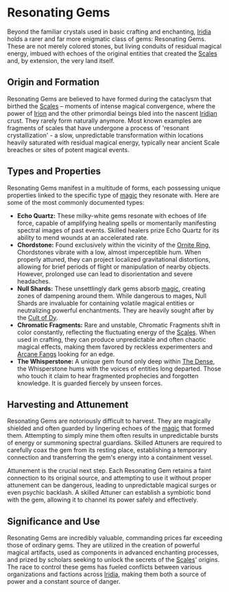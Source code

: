 # Resonating Gems

Beyond the familiar crystals used in basic crafting and enchanting, [Iridia](/geography/world/iridia.md) holds a rarer and far more enigmatic class of gems: Resonating Gems. These are not merely colored stones, but living conduits of residual magical energy, imbued with echoes of the original entities that created the [Scales](/geography/landmark/scale.md) and, by extension, the very land itself.

## Origin and Formation

Resonating Gems are believed to have formed during the cataclysm that birthed the [Scales](/geography/landmark/scale.md) – moments of intense magical convergence, where the power of [Irion](/being/deity/irion.md) and the other primordial beings bled into the nascent [Iridian](/being/species/iridian.md) crust. They rarely form naturally anymore. Most known examples are fragments of scales that have undergone a process of 'resonant crystallization' - a slow, unpredictable transformation within locations heavily saturated with residual magical energy, typically near ancient Scale breaches or sites of potent magical events.

## Types and Properties

Resonating Gems manifest in a multitude of forms, each possessing unique properties linked to the specific type of [magic](/structure/mechanic/magic.md) they resonate with. Here are some of the most commonly documented types:

*   **Echo Quartz:** These milky-white gems resonate with echoes of life force, capable of amplifying healing spells or momentarily manifesting spectral images of past events. Skilled healers prize Echo Quartz for its ability to mend wounds at an accelerated rate.
*   **Chordstone:** Found exclusively within the vicinity of the [Ornite Ring](/geography/scale/ornite-ring.md), Chordstones vibrate with a low, almost imperceptible hum. When properly attuned, they can project localized gravitational distortions, allowing for brief periods of flight or manipulation of nearby objects. However, prolonged use can lead to disorientation and severe headaches.
*   **Null Shards:** These unsettlingly dark gems absorb [magic](/structure/mechanic/magic.md), creating zones of dampening around them. While dangerous to mages, Null Shards are invaluable for containing volatile magical entities or neutralizing powerful enchantments. They are heavily sought after by the [Cult of Dy](/structure/society/factions/cult-of-dy.md).
*   **Chromatic Fragments:** Rare and unstable, Chromatic Fragments shift in color constantly, reflecting the fluctuating energy of the [Scales](/geography/landmark/scale.md). When used in crafting, they can produce unpredictable and often chaotic magical effects, making them favored by reckless experimenters and [Arcane Fangs](/structure/society/factions/arcane-fangs.md) looking for an edge.
*   **The Whisperstone:** A unique gem found only deep within [The Dense](/generated/the-dense/the-dense.md), the Whisperstone hums with the voices of entities long departed. Those who touch it claim to hear fragmented prophecies and forgotten knowledge. It is guarded fiercely by unseen forces.

## Harvesting and Attunement

Resonating Gems are notoriously difficult to harvest. They are magically shielded and often guarded by lingering echoes of the [magic](/structure/mechanic/magic.md) that formed them. Attempting to simply mine them often results in unpredictable bursts of energy or summoning spectral guardians. Skilled Attuners are required to carefully coax the gem from its resting place, establishing a temporary connection and transferring the gem's energy into a containment vessel.

Attunement is the crucial next step. Each Resonating Gem retains a faint connection to its original source, and attempting to use it without proper attunement can be dangerous, leading to unpredictable magical surges or even psychic backlash. A skilled Attuner can establish a symbiotic bond with the gem, allowing it to channel its power safely and effectively.

## Significance and Use

Resonating Gems are incredibly valuable, commanding prices far exceeding those of ordinary gems. They are utilized in the creation of powerful magical artifacts, used as components in advanced enchanting processes, and prized by scholars seeking to unlock the secrets of the [Scales](/geography/landmark/scale.md)' origins. The race to control these gems has fueled conflicts between various organizations and factions across [Iridia](/geography/world/iridia.md), making them both a source of power and a constant source of danger.
